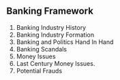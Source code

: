 ## Banking Framework

1. Banking Industry History
2. Banking Industry Formation 
3. Banking and Politics Hand In Hand
4. Banking Scandals
5. Money Issues 
6. Last Century Money Issues.
7. Potential Frauds 
